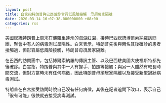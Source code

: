 ```yaml
---
layout: post
title: 白宮指特朗普與巴西確診官員低風險接觸　毋須居家隔離
date: 2020-03-14 16:07:38.000000000 +08:00
categories: rss
---
```


美國總統特朗普上周末在佛羅里達州的海湖莊園，接待巴西總統博爾索納羅訪問團，聚會中有人的病毒測試呈陽性。白宮表示，特朗普先後與兩名其後確診的患者接觸過，但形容屬低風險接觸，特朗普毋須居家隔離。

在巴西的訪問團中，包括博爾索納羅的傳訊主管、以及巴西駐美國大使福斯特都先後確診。白宮指，特朗普與其中一人有握手、拍照等接觸；與另一人雖然有較長時間交流，但對方當時未有任何病徵，因此特朗普毋須居家隔離以及接受新型冠狀病毒測試。

特朗普在白宮接受訪問時說自己沒有任何病徵，其後在記者追問下改口，表示自己「很有可能」很快就去接受病毒測試。
